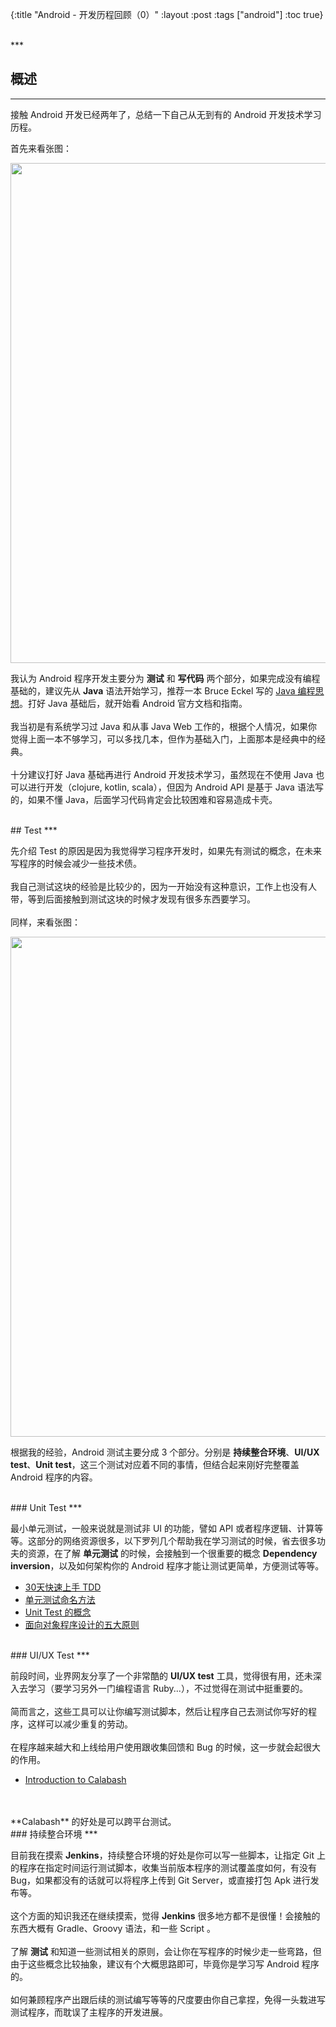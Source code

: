 {:title "Android - 开发历程回顾（0）"
 :layout :post
 :tags  ["android"]
 :toc true}

<br>
***
<br>

## 概述
***

接触 Android 开发已经两年了，总结一下自己从无到有的 Android 开发技术学习历程。

首先来看张图：

<img src="http://oem503hzx.bkt.clouddn.com/Android-dev-road-0u0.png" width="800"/>

我认为 Android 程序开发主要分为 **测试** 和 **写代码** 两个部分，如果完成没有编程基础的，建议先从 **Java** 语法开始学习，推荐一本 Bruce Eckel 写的 [Java 编程思想](https://www.gitbook.com/book/quanke/think-in-java/details)。打好 Java 基础后，就开始看 Android 官方文档和指南。
<br>
<br>
我当初是有系统学习过 Java 和从事 Java Web 工作的，根据个人情况，如果你觉得上面一本不够学习，可以多找几本，但作为基础入门，上面那本是经典中的经典。
<br>
<br>
十分建议打好 Java 基础再进行 Android 开发技术学习，虽然现在不使用 Java 也可以进行开发（clojure, kotlin, scala），但因为 Android API 是基于 Java 语法写的，如果不懂 Java，后面学习代码肯定会比较困难和容易造成卡壳。

<br>
## Test
***

先介绍 Test 的原因是因为我觉得学习程序开发时，如果先有测试的概念，在未来写程序的时候会减少一些技术债。
<br>
<br>
我自己测试这块的经验是比较少的，因为一开始没有这种意识，工作上也没有人带，等到后面接触到测试这块的时候才发现有很多东西要学习。
<br>
<br>
同样，来看张图：

<img src="http://oem503hzx.bkt.clouddn.com/Android-dev-road-0u1.png" width="800"/>

根据我的经验，Android 测试主要分成 3 个部分。分别是 **持续整合环境**、**UI/UX test**、**Unit test**，这三个测试对应着不同的事情，但结合起来刚好完整覆盖 Android 程序的内容。

<br>
### Unit Test
***

最小单元测试，一般来说就是测试非 UI 的功能，譬如 API 或者程序逻辑、计算等等。这部分的网络资源很多，以下罗列几个帮助我在学习测试的时候，省去很多功夫的资源，在了解 **单元测试** 的时候，会接触到一个很重要的概念 **Dependency inversion**，以及如何架构你的 Android 程序才能让测试更简单，方便测试等等。

* [30天快速上手 TDD](https://dotblogs.com.tw/hatelove/archive/2012/11/02/learning-tdd-in-30-days-day1-tdd-guidance.aspx)
* [单元测试命名方法](http://teddy-chen-tw.blogspot.tw/2016/05/blog-post_12.html)
* [Unit Test 的概念](https://hungyanbin.gitbooks.io/android-unit-test/content/chapter1.html)
* [面向对象程序设计的五大原则](http://www.hitripod.com/blog/2011/12/object-oriented-design-five-principles-solid/)

<br>
### UI/UX Test
***

前段时间，业界网友分享了一个非常酷的 **UI/UX test** 工具，觉得很有用，还未深入去学习（要学习另外一门编程语言 Ruby...），不过觉得在测试中挺重要的。
<br>
<br>
简而言之，这些工具可以让你编写测试脚本，然后让程序自己去测试你写好的程序，这样可以减少重复的劳动。
<br>
<br>
在程序越来越大和上线给用户使用跟收集回馈和 Bug 的时候，这一步就会起很大的作用。

* [Introduction to Calabash](https://developer.xamarin.com/guides/testcloud/calabash/introduction-to-calabash/)

<br>
<br>
**Calabash** 的好处是可以跨平台测试。

<br>
### 持续整合环境
***

目前我在摸索 **Jenkins**，持续整合环境的好处是你可以写一些脚本，让指定 Git 上的程序在指定时间运行测试脚本，收集当前版本程序的测试覆盖度如何，有没有 Bug，如果都没有的话就可以将程序上传到 Git Server，或直接打包 Apk 进行发布等。
<br>
<br>
这个方面的知识我还在继续摸索，觉得 **Jenkins** 很多地方都不是很懂！会接触的东西大概有 Gradle、Groovy 语法，和一些 Script 。
<br>
<br>
了解 **测试** 和知道一些测试相关的原则，会让你在写程序的时候少走一些弯路，但由于这些概念比较抽象，建议有个大概思路即可，毕竟你是学习写 Android 程序的。
<br>
<br>
如何兼顾程序产出跟后续的测试编写等等的尺度要由你自己拿捏，免得一头栽进写测试程序，而耽误了主程序的开发进展。
